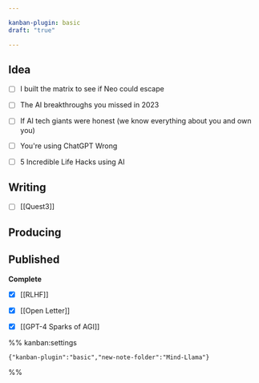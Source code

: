 ```yaml
---

kanban-plugin: basic
draft: "true"

---
```


## Idea

- [ ] I built the matrix to see if Neo could escape
- [ ] The AI breakthroughs you missed in 2023
- [ ] If AI tech giants were honest (we know everything about you and own you)
- [ ] You're using ChatGPT Wrong
- [ ] 5 Incredible Life Hacks using AI


## Writing

- [ ] [[Quest3]]


## Producing



## Published

**Complete**
- [x] [[RLHF]]
- [x] [[Open Letter]]
- [x] [[GPT-4 Sparks of AGI]]




%% kanban:settings
```
{"kanban-plugin":"basic","new-note-folder":"Mind-Llama"}
```
%%
